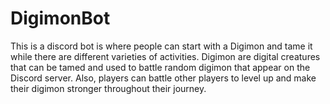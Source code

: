 # DigimonBot
This is a discord bot is where people can start with a Digimon and tame it while there are different varieties of activities.
Digimon are digital creatures that can be tamed and used to battle random digimon that appear on the Discord server.
Also, players can battle other players to level up and make their digimon stronger throughout their journey.
